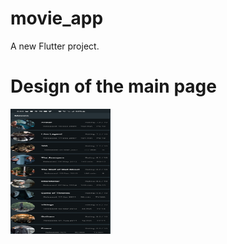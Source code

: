 # movie_app

A new Flutter project.

# Design of the main page
<img src="Screenshot_20200828-163411.jpg" alt="MainPage" height="200px" width="160px">
